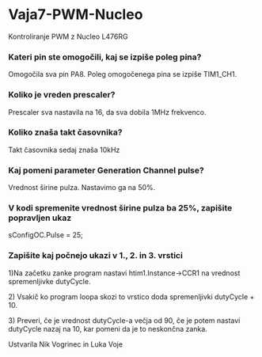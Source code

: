 # Vaja7-PWM-Nucleo
Kontroliranje PWM z Nucleo L476RG

<h3>Kateri pin ste omogočili, kaj se izpiše poleg pina?</h3>
<p>Omogočila sva pin PA8. Poleg omogočenega pina se izpiše TIM1_CH1.</p>

<h3>Koliko je vreden prescaler?</h3>
<p>Prescaler sva nastavila na 16, da sva dobila 1MHz frekvenco.</p>

<h3>Koliko znaša takt časovnika?</h3>
<p>Takt časovnika sedaj znaša 10kHz</p>

<h3>Kaj pomeni parameter Generation Channel pulse?</h3>
<p>Vrednost širine pulza. Nastavimo ga na 50%.</p>

<h3>V kodi spremenite vrednost širine pulza ba 25%, zapišite popravljen ukaz</h3>
<p>sConfigOC.Pulse = 25; </p>

<h3>Zapišite kaj počnejo ukazi v 1., 2. in 3. vrstici</h3>
<p>1)Na začetku zanke program nastavi htim1.Instance->CCR1 na vrednost spremenljivke dutyCycle.</p>
<p>2) Vsakič ko program loopa skozi to vrstico doda spremenljivki dutyCycle + 10. </p>
<p>3) Preveri, če je vrednost dutyCycle-a večja od 90, če je potem nastavi dutyCycle nazaj na 10, kar pomeni
da je to neskončna zanka.</p>

<p>Ustvarila Nik Vogrinec in Luka Voje</p>
